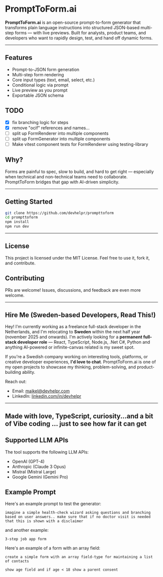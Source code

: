 # PromptToForm.ai

**PromptToForm.ai** is an open-source prompt-to-form generator that transforms plain language instructions into structured JSON-based multi-step forms — with live previews. Built for analysts, product teams, and developers who want to rapidly design, test, and hand off dynamic forms.

---

## Features

* Prompt-to-JSON form generation
* Multi-step form rendering
* Core input types (text, email, select, etc.)
* Conditional logic via prompt
* Live preview as you prompt
* Exportable JSON schema

## TODO

- [x] fix branching logic for steps
- [x] remove "ocif" references and names...
- [ ] split up FormRenderer into multiple components
- [ ] split up FormGenerator into multiple components
- [ ] Make vitest component tests for FormRenderer using testing-library

## Why?

Forms are painful to spec, slow to build, and hard to get right — especially when technical and non-technical teams need to collaborate. PromptToForm bridges that gap with AI-driven simplicity.

---

## Getting Started

```bash
git clone https://github.com/devhelpr/prompttoform
cd prompttoform
npm install
npm run dev
```

---

## License

This project is licensed under the MIT License. Feel free to use it, fork it, and contribute.

## Contributing

PRs are welcome! Issues, discussions, and feedback are even more welcome.

---

## Hire Me (Sweden-based Developers, Read This!)

Hey! I'm currently working as a freelance full-stack developer in the Netherlands, and I'm relocating to **Sweden** within the next half year (november 2025 and onwards). I'm actively looking for a **permanent full-stack developer role** — React, TypeScript, Node.js, .Net C#, Python and anything AI-powered or infinite-canvas related is my sweet spot.

If you're a Swedish company working on interesting tools, platforms, or creative developer experiences, **I'd love to chat**. PromptToForm.ai is one of my open projects to showcase my thinking, problem-solving, and product-building ability.

Reach out:

* Email: [maikel@devhelpr.com](mailto:maikel@devhelpr.com)
* LinkedIn: [linkedin.com/in/devhelpr](https://linkedin.com/in/devhelpr)

---

## Made with love, TypeScript, curiosity...and a bit of Vibe coding ... just to see how far it can get



## Supported LLM APIs

The tool supports the following LLM APIs:
- OpenAI (GPT-4)
- Anthropic (Claude 3 Opus)
- Mistral (Mistral Large)
- Google Gemini (Gemini Pro)


## Example Prompt

Here's an example prompt to test the generator:

```
imagine a simple health-check wizard asking questions and branching based on user answers.. make sure that if no doctor visit is needed that this is shown with a disclaimer

```

and another example:

```
3-step job app form
```


Here's an example of a form with an array field:

```
create a simple form with an array field-type for maintaining a list of contacts

```

```
show age field and if age < 18 show a parent consent 
```